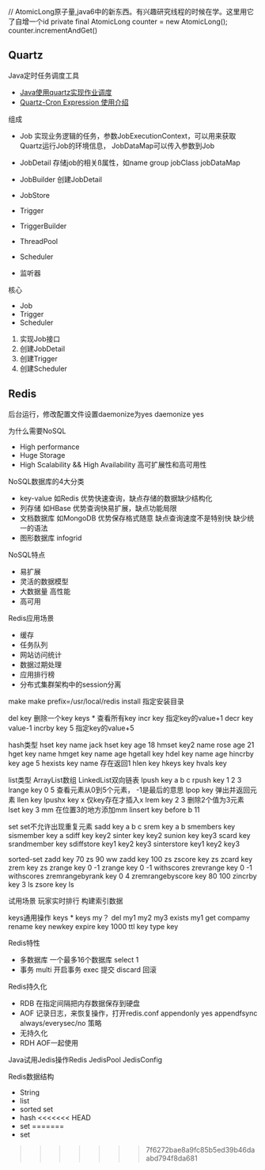 // AtomicLong原子量,java6中的新东西。有兴趣研究线程的时候在学。这里用它了自增一个id
private final AtomicLong counter = new AtomicLong();
counter.incrementAndGet()


## Quartz
Java定时任务调度工具

- [Java使用quartz实现作业调度](http://qiaowei.xyz/2016/05/11/Java%E4%BD%BF%E7%94%A8quartz%E5%AE%9E%E7%8E%B0%E4%BD%9C%E4%B8%9A%E8%B0%83%E5%BA%A6/)
- [Quartz-Cron Expression 使用介绍](https://my.oschina.net/u/1042053/blog/136090)

组成
- Job 实现业务逻辑的任务，参数JobExecutionContext，可以用来获取Quartz运行Job的环境信息， JobDataMap可以传入参数到Job

- JobDetail 存储job的相关ß属性，如name group jobClass jobDataMap
- JobBuilder 创建JobDetail
- JobStore
- Trigger
- TriggerBuilder
- ThreadPool
- Scheduler
- 监听器

核心
- Job
- Trigger
- Scheduler

1. 实现Job接口
2. 创建JobDetail
3. 创建Trigger
4. 创建Scheduler

## Redis

后台运行，修改配置文件设置daemonize为yes
daemonize yes

为什么需要NoSQL
- High performance
- Huge Storage
- High Scalability && High Availability 高可扩展性和高可用性

NoSQL数据库的4大分类
- key-value 如Redis 优势快速查询，缺点存储的数据缺少结构化
- 列存储 如HBase 优势查询快易扩展，缺点功能局限
- 文档数据库 如MongoDB 优势保存格式随意 缺点查询速度不是特别快 缺少统一的语法
- 图形数据库 infogrid

NoSQL特点
- 易扩展
- 灵活的数据模型
- 大数据量 高性能
- 高可用

Redis应用场景
- 缓存
- 任务队列
- 网站访问统计
- 数据过期处理
- 应用排行榜
- 分布式集群架构中的session分离

make
make prefix=/usr/local/redis install 指定安装目录

del key 删除一个key
keys * 查看所有key
incr key 指定key的value+1
decr key value-1
incrby key 5 指定key的value+5

hash类型
hset key name jack
hset key age 18
hmset key2 name rose age 21
hget key name
hmget key name age
hgetall key
hdel key name age
hincrby key age 5
hexists key name 存在返回1
hlen key
hkeys key
hvals key

list类型
ArrayList数组
LinkedList双向链表
lpush key a b c
rpush key 1 2 3
lrange key 0 5 查看元素从0到5个元素， -1是最后的意思
lpop key 弹出并返回元素
llen key
lpushx key x 仅key存在才插入x
lrem key 2 3 删除2个值为3元素
lset key 3 mm 在位置3的地方添加mm
linsert key before b 11

set
set不允许出现重复元素
sadd key a b c
srem key a b
smembers key
sismember key a
sdiff key key2
sinter key key2
sunion key key3
scard key
srandmember key
sdiffstore key1 key2 key3
sinterstore key1 key2 key3

sorted-set
zadd key 70 zs 90 ww
zadd key 100 zs
zscore key zs
zcard key
zrem key zs
zrange key 0 -1
zrange key 0 -1 withscores
zrevrange key 0 -1 withscores
zremrangebyrank key 0 4
zremrangebyscore key 80 100
zincrby key 3 ls
zsore key ls

试用场景
玩家实时排行
构建索引数据

keys通用操作
keys *
keys my？
del my1 my2 my3
exists my1
get compamy
rename key newkey
expire key 1000
ttl key
type key

Redis特性
- 多数据库 一个最多16个数据库
select 1
- 事务
multi 开启事务
exec 提交
discard 回滚

Redis持久化
- RDB
在指定间隔把内存数据保存到硬盘
- AOF
记录日志，来恢复操作，打开redis.conf
appendonly yes
appendfsync always/everysec/no 策略
- 无持久化
- RDH AOF一起使用

Java试用Jedis操作Redis
JedisPool
JedisConfig

Redis数据结构
- String
- list
- sorted set
- hash
<<<<<<< HEAD
- set
=======
- set
>>>>>>> 7f6272bae8a9fc85b5ed39b46daabd794f8da681
